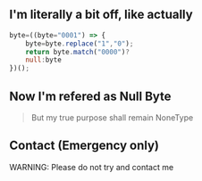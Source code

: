 ## I'm literally a bit off, like actually

```js
byte=((byte="0001") => {
    byte=byte.replace("1","0");
    return byte.match("0000")?
    null:byte
})();
```

## Now I'm refered as Null Byte
> But my true purpose shall remain NoneType

## Contact (Emergency only)
WARNING: Please do not try and contact me
